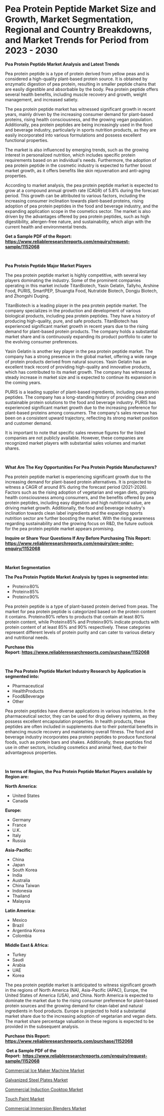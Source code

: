 <p><h1>Pea Protein Peptide Market Size and Growth, Market Segmentation, Regional and Country Breakdowns, and Market Trends for Period from 2023 -  2030</h1></p><p><strong>Pea Protein Peptide Market Analysis and Latest Trends</strong></p>
<p><p>Pea protein peptide is a type of protein derived from yellow peas and is considered a high-quality plant-based protein source. It is obtained by enzymatic digestion of pea protein, resulting in smaller peptide chains that are easily digestible and absorbable by the body. Pea protein peptide offers several health benefits, including muscle recovery and growth, weight management, and increased satiety.</p><p>The pea protein peptide market has witnessed significant growth in recent years, mainly driven by the increasing consumer demand for plant-based proteins, rising health consciousness, and the growing vegan population. Additionally, pea protein peptides are being increasingly used in the food and beverage industry, particularly in sports nutrition products, as they are easily incorporated into various formulations and possess excellent functional properties.</p><p>The market is also influenced by emerging trends, such as the growing interest in personalized nutrition, which includes specific protein requirements based on an individual's needs. Furthermore, the adoption of pea protein peptide in the cosmetic industry is expected to further boost market growth, as it offers benefits like skin rejuvenation and anti-aging properties.</p><p>According to market analysis, the pea protein peptide market is expected to grow at a compound annual growth rate (CAGR) of 5.8% during the forecast period. This growth can be attributed to various factors, including the increasing consumer inclination towards plant-based proteins, rising adoption of pea protein peptides in the food and beverage industry, and the expanding application scope in the cosmetics sector. The market is also driven by the advantages offered by pea protein peptides, such as high digestibility, allergen-free nature, and sustainability, which align with the current health and environmental trends.</p></p>
<p><strong>Get a Sample PDF of the Report:&nbsp; <a href="https://www.reliableresearchreports.com/enquiry/request-sample/1152068">https://www.reliableresearchreports.com/enquiry/request-sample/1152068</a></strong></p>
<p>&nbsp;</p>
<p><strong>Pea Protein Peptide Major Market Players</strong></p>
<p><p>The pea protein peptide market is highly competitive, with several key players dominating the industry. Some of the prominent companies operating in this market include TitanBiotech, Yasin Gelatin, Tallyho, Arshine Food, PURIS, SmartPEP, Shuangta Food, Nutratide Biotech, Dongju Biotech, and Zhongshi Duqing.</p><p>TitanBiotech is a leading player in the pea protein peptide market. The company specializes in the production and development of various biological products, including pea protein peptides. They have a history of producing high-quality, pure, and safe products. TitanBiotech has experienced significant market growth in recent years due to the rising demand for plant-based protein products. The company holds a substantial market share and is continuously expanding its product portfolio to cater to the evolving consumer preferences.</p><p>Yasin Gelatin is another key player in the pea protein peptide market. The company has a strong presence in the global market, offering a wide range of protein products derived from natural sources. Yasin Gelatin has an excellent track record of providing high-quality and innovative products, which has contributed to its market growth. The company has witnessed a steady increase in market size and is expected to continue its expansion in the coming years.</p><p>PURIS is a leading supplier of plant-based ingredients, including pea protein peptides. The company has a long-standing history of providing clean and sustainable protein solutions to the food and beverage industry. PURIS has experienced significant market growth due to the increasing preference for plant-based proteins among consumers. The company's sales revenue has been on a consistent upward trajectory, reflecting its strong market position and customer demand.</p><p>It is important to note that specific sales revenue figures for the listed companies are not publicly available. However, these companies are recognized market players with substantial sales volumes and market shares.</p></p>
<p>&nbsp;</p>
<p><strong>What Are The Key Opportunities For Pea Protein Peptide Manufacturers?</strong></p>
<p><p>Pea protein peptide market is experiencing significant growth due to the increasing demand for plant-based protein alternatives. It is projected to witness a CAGR of around 8% during the forecast period (2021-2026). Factors such as the rising adoption of vegetarian and vegan diets, growing health consciousness among consumers, and the benefits offered by pea protein peptides, including easy digestion and high nutritional value, are driving market growth. Additionally, the food and beverage industry's inclination towards clean label ingredients and the expanding sports nutrition sector are further boosting the market. With the rising awareness regarding sustainability and the growing focus on R&D, the future outlook for the pea protein peptide market appears promising.</p></p>
<p><strong>Inquire or Share Your Questions If Any Before Purchasing This Report: <a href="https://www.reliableresearchreports.com/enquiry/pre-order-enquiry/1152068">https://www.reliableresearchreports.com/enquiry/pre-order-enquiry/1152068</a></strong></p>
<p>&nbsp;</p>
<p><strong>Market Segmentation</strong></p>
<p><strong>The Pea Protein Peptide Market Analysis by types is segmented into:</strong></p>
<p><ul><li>Protein≥80%</li><li>Protein≥85%</li><li>Protein≥90%</li></ul></p>
<p><p>Pea protein peptide is a type of plant-based protein derived from peas. The market for pea protein peptide is categorized based on the protein content it contains. Protein≥80% refers to products that contain at least 80% protein content, while Protein≥85% and Protein≥90% indicate products with protein content of at least 85% and 90% respectively. These categories represent different levels of protein purity and can cater to various dietary and nutritional needs.</p></p>
<p><strong>Purchase this Report:&nbsp;<a href="https://www.reliableresearchreports.com/purchase/1152068">https://www.reliableresearchreports.com/purchase/1152068</a></strong></p>
<p>&nbsp;</p>
<p><strong>The Pea Protein Peptide Market Industry Research by Application is segmented into:</strong></p>
<p><ul><li>Pharmaceutical</li><li>HealthProducts</li><li>Food&Beverage</li><li>Other</li></ul></p>
<p><p>Pea protein peptides have diverse applications in various industries. In the pharmaceutical sector, they can be used for drug delivery systems, as they possess excellent encapsulation properties. In health products, these peptides are often included in supplements due to their potential benefits in enhancing muscle recovery and maintaining overall fitness. The food and beverage industry incorporates pea protein peptides to produce functional foods, such as protein bars and shakes. Additionally, these peptides find use in other sectors, including cosmetics and animal feed, due to their advantageous properties.</p></p>
<p>&nbsp;</p>
<p><strong>In terms of Region, the Pea Protein Peptide Market Players available by Region are:</strong></p>
<p>
    <p> <strong> North America: </strong>
        <ul>
            <li>United States</li>
            <li>Canada</li>
        </ul>
        </p> 
    <p> <strong> Europe: </strong>
        <ul>
            <li>Germany</li>
            <li>France</li>
            <li>U.K.</li>
            <li>Italy</li>
            <li>Russia</li>
        </ul>
        </p> 
    <p> <strong> Asia-Pacific: </strong>
        <ul>
            <li>China</li>
            <li>Japan</li>
            <li>South Korea</li>
            <li>India</li>
            <li>Australia</li>
            <li>China Taiwan</li>
            <li>Indonesia</li>
            <li>Thailand</li>
            <li>Malaysia</li>
        </ul>
        </p> 
    <p> <strong> Latin America: </strong>
        <ul>
            <li>Mexico</li>
            <li>Brazil</li>
            <li>Argentina Korea</li>
            <li>Colombia</li>
        </ul>
        </p> 
    <p> <strong> Middle East & Africa: </strong>
        <ul>
            <li>Turkey</li>
            <li>Saudi</li>
            <li>Arabia</li>
            <li>UAE</li>
            <li>Korea</li>
        </ul>
    </p>
    </p>
<p><p>The pea protein peptide market is anticipated to witness significant growth in the regions of North America (NA), Asia-Pacific (APAC), Europe, the United States of America (USA), and China. North America is expected to dominate the market due to the rising consumer preference for plant-based protein sources and the growing demand for clean-label and natural ingredients in food products. Europe is projected to hold a substantial market share due to the increasing adoption of vegetarian and vegan diets. The market share percentage valuation in these regions is expected to be provided in the subsequent analysis.</p></p>
<p><strong>Purchase this Report: <a href="https://www.reliableresearchreports.com/purchase/1152068">https://www.reliableresearchreports.com/purchase/1152068</a></strong></p>
<p>&nbsp;<strong>Get a Sample PDF of the Report:&nbsp;&nbsp;<a href="https://www.reliableresearchreports.com/enquiry/request-sample/1152068">https://www.reliableresearchreports.com/enquiry/request-sample/1152068</a></strong></p>
<p><strong></strong></p>
<p><p><a href="https://medium.com/@cleogerhold/commercial-ice-maker-machine-market-size-cagr-trends-2024-2030-8dbf86a86e76">Commercial Ice Maker Machine Market</a></p><p><a href="https://github.com/Chiragrp24/Market-Research-Report-List-1/blob/main/galvanized-steel-plates-market.md">Galvanized Steel Plates Market</a></p><p><a href="https://medium.com/@sigridrobel/commercial-induction-cooktop-market-focuses-on-market-share-size-and-projected-forecast-till-2030-fc6b24572672">Commercial Induction Cooktop Market</a></p><p><a href="https://github.com/YashRP12/Market-Research-Report-List-1/blob/main/touch-paint-market.md">Touch Paint Market</a></p><p><a href="https://medium.com/@efrainhaley/commercial-immersion-blenders-market-size-market-outlook-and-market-forecast-2023-to-2030-1ea90cc4ec31">Commercial Immersion Blenders Market</a></p></p>